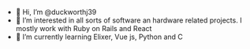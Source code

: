 - 👋 Hi, I’m @duckworthj39
- 👀 I’m interested in all sorts of software an hardware related projects. I mostly work with Ruby on Rails and React
- 🌱 I’m currently learning Elixer, Vue js, Python and C
